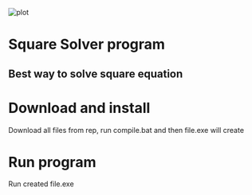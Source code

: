![plot](https://cs6.pikabu.ru/avatars/885/v885226-734042827.jpg) 
# Square Solver program
## Best way to solve square equation

# Download and install

Download all files from rep, run compile.bat and then file.exe will create

# Run program

Run created file.exe

